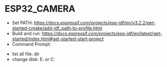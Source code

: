 # ESP32_CAMERA
- Set PATH:
https://docs.espressif.com/projects/esp-idf/en/v3.2.2/get-started-cmake/add-idf_path-to-profile.html
- Build and run:
https://docs.espressif.com/projects/esp-idf/en/latest/get-started/index.html#get-started-start-project
- Command Prompt:
+ list all file: dir
+ change disk:  E: or C:

